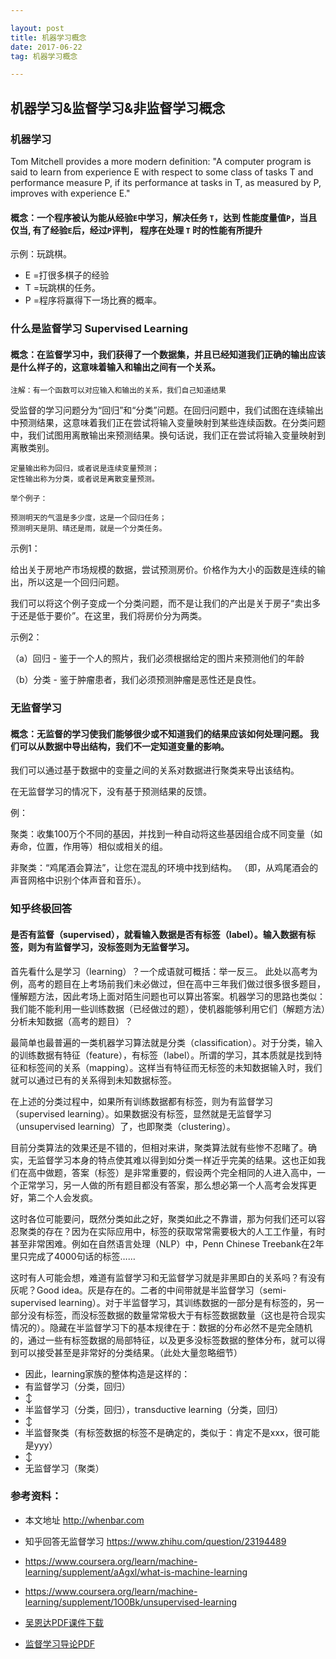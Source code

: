 ```yaml
---

layout: post
title: 机器学习概念
date: 2017-06-22
tag: 机器学习概念

---
```


## 机器学习&监督学习&非监督学习概念

### 机器学习
> 
Tom Mitchell provides a more modern definition: "A computer program is said to learn from experience E with respect to some class of tasks T and performance measure P, if its performance at tasks in T, as measured by P, improves with experience E."

#### 概念：一个程序被认为能从经验`E`中学习，解决任务 `T`，达到 性能度量值`P`，当且仅当, 有了经验`E`后，经过`P`评判， 程序在处理 `T` 时的性能有所提升


示例：玩跳棋。
>
- E =打很多棋子的经验
- T =玩跳棋的任务。
- P =程序将赢得下一场比赛的概率。

### 什么是监督学习 Supervised Learning
 
#### 概念：在监督学习中，我们获得了一个数据集，并且已经知道我们正确的输出应该是什么样子的，这意味着输入和输出之间有一个关系。

```
注解：有一个函数可以对应输入和输出的关系，我们自己知道结果
```

受监督的学习问题分为“回归”和“分类”问题。在回归问题中，我们试图在连续输出中预测结果，这意味着我们正在尝试将输入变量映射到某些连续函数。在分类问题中，我们试图用离散输出来预测结果。换句话说，我们正在尝试将输入变量映射到离散类别。

```
定量输出称为回归，或者说是连续变量预测；
定性输出称为分类，或者说是离散变量预测。

举个例子：

预测明天的气温是多少度，这是一个回归任务；
预测明天是阴、晴还是雨，就是一个分类任务。
```
示例1：

给出关于房地产市场规模的数据，尝试预测房价。价格作为大小的函数是连续的输出，所以这是一个回归问题。

我们可以将这个例子变成一个分类问题，而不是让我们的产出是关于房子“卖出多于还是低于要价”。在这里，我们将房价分为两类。

示例2：

（a）回归 - 鉴于一个人的照片，我们必须根据给定的图片来预测他们的年龄

（b）分类 - 鉴于肿瘤患者，我们必须预测肿瘤是恶性还是良性。

### 无监督学习
 
#### 概念：无监督的学习使我们能够很少或不知道我们的结果应该如何处理问题。 我们可以从数据中导出结构，我们不一定知道变量的影响。

我们可以通过基于数据中的变量之间的关系对数据进行聚类来导出该结构。

在无监督学习的情况下，没有基于预测结果的反馈。

例：
>
聚类：收集100万个不同的基因，并找到一种自动将这些基因组合成不同变量（如寿命，位置，作用等）相似或相关的组。
>
非聚类：“鸡尾酒会算法”，让您在混乱的环境中找到结构。 （即，从鸡尾酒会的声音网格中识别个体声音和音乐）。


### 知乎终极回答
#### 是否有监督（supervised），就看输入数据是否有标签（label）。输入数据有标签，则为有监督学习，没标签则为无监督学习。

>
首先看什么是学习（learning）？一个成语就可概括：举一反三。
此处以高考为例，高考的题目在上考场前我们未必做过，但在高中三年我们做过很多很多题目，懂解题方法，因此考场上面对陌生问题也可以算出答案。机器学习的思路也类似：我们能不能利用一些训练数据（已经做过的题），使机器能够利用它们（解题方法）分析未知数据（高考的题目）？
>
最简单也最普遍的一类机器学习算法就是分类（classification）。对于分类，输入的训练数据有特征（feature），有标签（label）。所谓的学习，其本质就是找到特征和标签间的关系（mapping）。这样当有特征而无标签的未知数据输入时，我们就可以通过已有的关系得到未知数据标签。
>
在上述的分类过程中，如果所有训练数据都有标签，则为有监督学习（supervised learning）。如果数据没有标签，显然就是无监督学习（unsupervised learning）了，也即聚类（clustering）。
>
目前分类算法的效果还是不错的，但相对来讲，聚类算法就有些惨不忍睹了。确实，无监督学习本身的特点使其难以得到如分类一样近乎完美的结果。这也正如我们在高中做题，答案（标签）是非常重要的，假设两个完全相同的人进入高中，一个正常学习，另一人做的所有题目都没有答案，那么想必第一个人高考会发挥更好，第二个人会发疯。
>
这时各位可能要问，既然分类如此之好，聚类如此之不靠谱，那为何我们还可以容忍聚类的存在？因为在实际应用中，标签的获取常常需要极大的人工工作量，有时甚至非常困难。例如在自然语言处理（NLP）中，Penn Chinese Treebank在2年里只完成了4000句话的标签……
>
这时有人可能会想，难道有监督学习和无监督学习就是非黑即白的关系吗？有没有灰呢？Good idea。灰是存在的。二者的中间带就是半监督学习（semi-supervised learning）。对于半监督学习，其训练数据的一部分是有标签的，另一部分没有标签，而没标签数据的数量常常极大于有标签数据数量（这也是符合现实情况的）。隐藏在半监督学习下的基本规律在于：数据的分布必然不是完全随机的，通过一些有标签数据的局部特征，以及更多没标签数据的整体分布，就可以得到可以接受甚至是非常好的分类结果。（此处大量忽略细节）
>
- 因此，learning家族的整体构造是这样的：
- 有监督学习（分类，回归）
- ↕
- 半监督学习（分类，回归），transductive learning（分类，回归）
- ↕
- 半监督聚类（有标签数据的标签不是确定的，类似于：肯定不是xxx，很可能是yyy）
- ↕
- 无监督学习（聚类）
 
   
 
### 参考资料：
- 本文地址 http://whenbar.com
- 知乎回答无监督学习 https://www.zhihu.com/question/23194489
- https://www.coursera.org/learn/machine-learning/supplement/aAgxl/what-is-machine-learning 

- https://www.coursera.org/learn/machine-learning/supplement/1O0Bk/unsupervised-learning

- [吴恩达PDF课件下载](https://d3c33hcgiwev3.cloudfront.net/_974fa7509d583eabb592839f9716fe25_Lecture1.pdf?Expires=1498262400&Signature=QxSmAALlfrh-TI-QuTASj8sQ676ylvL35926XM3tpOcv01BUU~7xNWFnceuZIev7jwP84g6hJw91MYaw1X7WLP-Zs4yzgpSQ~Hd2EW8XJBYpzdvOsAdCLeNOGcV21d4yNrKeA5oDbycGixH8XmWoiZG~G6ykbUIAIVZXk4TQiQg_&Key-Pair-Id=APKAJLTNE6QMUY6HBC5A)

- [监督学习导论PDF](http://pages.cs.wisc.edu/~jerryzhu/pub/sslicml07.pdf) 
